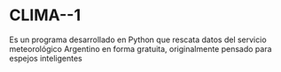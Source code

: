 # CLIMA--1
Es un programa desarrollado en Python que rescata datos del servicio meteorológico Argentino en forma gratuita, originalmente pensado para espejos inteligentes
